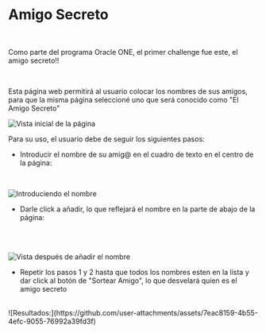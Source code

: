 <h1>Amigo Secreto</h1>
</br>
<p>Como parte del programa Oracle ONE, el primer challenge fue este, el amigo secreto!!</p> 
</br>
<p>Esta página web permitirá al usuario colocar los nombres de sus amigos, para que la misma página seleccioné uno que será conocido como "El Amigo Secreto" </p>

![Vista inicial de la página](https://github.com/user-attachments/assets/98bdf3c9-6b50-4f82-852a-4688097a465b)

<p>Para su uso, el usuario debe de seguir los siguientes pasos:</p>
<ul>
  <li>Introducir el nombre de su amig@ en el cuadro de texto en el centro de la página: </li>
</ul>
</br>

![Introduciendo el nombre](https://github.com/user-attachments/assets/78abe2f6-fef7-41a4-9b6b-503be7bffb5a)

<ul>
  <li>Darle click a añadir, lo que reflejará el nombre en la parte de abajo de la página:</li>
</br>
</ul>
</br>

  ![Vista después de añadir el nombre](https://github.com/user-attachments/assets/67630290-b316-4c33-9ad9-5c5d259c9f92)
<ul>
<li>Repetir los pasos 1 y 2 hasta que todos los nombres esten en la lista y dar click al botón de "Sortear Amigo", lo que desvelará quien es el amigo secreto</li>
  </ul>
</br>
![Resultados:](https://github.com/user-attachments/assets/7eac8159-4b55-4efc-9055-76992a39fd3f)
  
